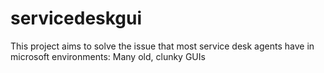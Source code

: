 # servicedeskgui
This project aims to solve the issue that most service desk agents have in microsoft environments: Many old, clunky GUIs
